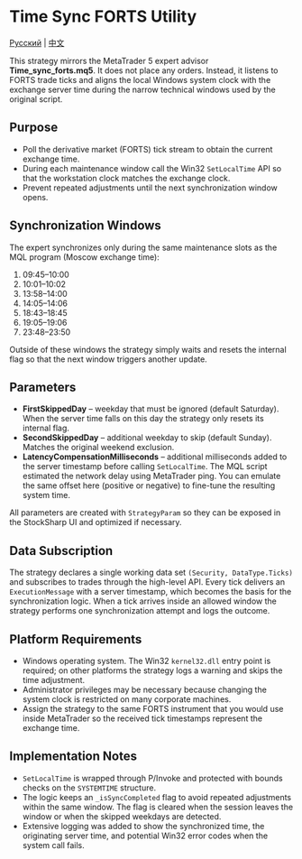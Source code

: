 # Time Sync FORTS Utility
[Русский](README_ru.md) | [中文](README_cn.md)

This strategy mirrors the MetaTrader 5 expert advisor **Time_sync_forts.mq5**. It does not place any orders. Instead, it listens to
FORTS trade ticks and aligns the local Windows system clock with the exchange server time during the narrow technical windows used
by the original script.

## Purpose

- Poll the derivative market (FORTS) tick stream to obtain the current exchange time.
- During each maintenance window call the Win32 `SetLocalTime` API so that the workstation clock matches the exchange clock.
- Prevent repeated adjustments until the next synchronization window opens.

## Synchronization Windows

The expert synchronizes only during the same maintenance slots as the MQL program (Moscow exchange time):

1. 09:45–10:00
2. 10:01–10:02
3. 13:58–14:00
4. 14:05–14:06
5. 18:43–18:45
6. 19:05–19:06
7. 23:48–23:50

Outside of these windows the strategy simply waits and resets the internal flag so that the next window triggers another update.

## Parameters

- **FirstSkippedDay** – weekday that must be ignored (default Saturday). When the server time falls on this day the strategy only
  resets its internal flag.
- **SecondSkippedDay** – additional weekday to skip (default Sunday). Matches the original weekend exclusion.
- **LatencyCompensationMilliseconds** – additional milliseconds added to the server timestamp before calling `SetLocalTime`.
  The MQL script estimated the network delay using MetaTrader ping. You can emulate the same offset here (positive or negative) to
  fine-tune the resulting system time.

All parameters are created with `StrategyParam` so they can be exposed in the StockSharp UI and optimized if necessary.

## Data Subscription

The strategy declares a single working data set `(Security, DataType.Ticks)` and subscribes to trades through the high-level API.
Every tick delivers an `ExecutionMessage` with a server timestamp, which becomes the basis for the synchronization logic. When a
tick arrives inside an allowed window the strategy performs one synchronization attempt and logs the outcome.

## Platform Requirements

- Windows operating system. The Win32 `kernel32.dll` entry point is required; on other platforms the strategy logs a warning and
  skips the time adjustment.
- Administrator privileges may be necessary because changing the system clock is restricted on many corporate machines.
- Assign the strategy to the same FORTS instrument that you would use inside MetaTrader so the received tick timestamps represent
the exchange time.

## Implementation Notes

- `SetLocalTime` is wrapped through P/Invoke and protected with bounds checks on the `SYSTEMTIME` structure.
- The logic keeps an `_isSyncCompleted` flag to avoid repeated adjustments within the same window. The flag is cleared when the
  session leaves the window or when the skipped weekdays are detected.
- Extensive logging was added to show the synchronized time, the originating server time, and potential Win32 error codes when the
  system call fails.
